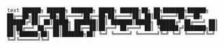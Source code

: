 ```text ██████╗ ██████╗ ███████╗ █████╗ ██████╗██╗ ██╗███████╗██████╗ ██╔══██╗██╔═══██╗██╔════╝██╔══██╗██╔════╝██║ ██║██╔════╝██╔══██╗ ██████╔╝██║ ██║█████╗ ███████║██║ ███████║█████╗ ██████╔╝ ██╔═══╝ ██║ ██║██╔══╝ ██╔══██║██║ ██╔══██║██╔══╝ ██╔═══╝ ██║ ╚██████╔╝███████╗██║ ██║╚██████╗██║ ██║███████╗██║ ╚═╝ ╚═════╝ ╚══════╝╚═╝ ╚═╝ ╚═════╝╚═╝ ╚═╝╚══════╝╚═╝ ```
